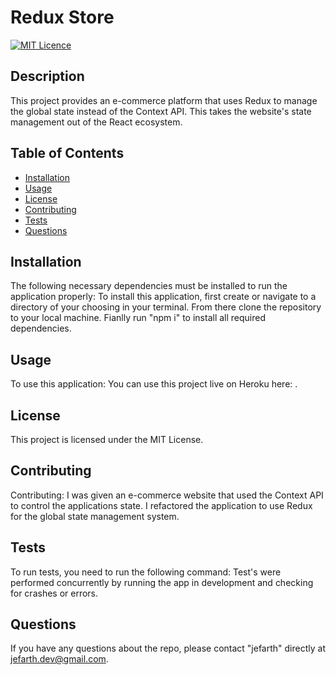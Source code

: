 # Redux Store
  [![MIT Licence](https://badges.frapsoft.com/os/mit/mit.png?v=103)](https://opensource.org/licenses/mit-license.php)

  ## Description
This project provides an e-commerce platform that uses Redux to manage the global state instead of the Context API. This takes the website's state management out of the React ecosystem.

## Table of Contents 

* [Installation](#installation)
* [Usage](#usage)
* [License](#license)
* [Contributing](#contributing)
* [Tests](#tests)
* [Questions](#questions)

## Installation
The following necessary dependencies must be installed to run the application properly: To install this application, first create or navigate to a directory of your choosing in your terminal. From there clone the repository to your local machine. Fianlly run "npm i" to install all required dependencies.

## Usage
To use this application: You can use this project live on Heroku here: .

## License
This project is licensed under the MIT License.

## Contributing
Contributing: I was given an e-commerce website that used the Context API to control the applications state. I refactored the application to use Redux for the global state management system.

## Tests
To run tests, you need to run the following command: Test's were performed concurrently by running the app in development and checking for crashes or errors.

## Questions
If you have any questions about the repo, please contact "jefarth" directly at jefarth.dev@gmail.com.

